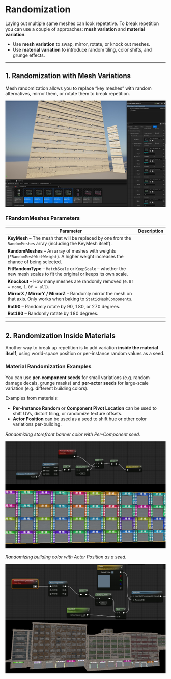 ﻿# Randomization

Laying out multiple same meshes can look repetetive. To break repetition you can use a couple of approaches: **mesh variation** and **material variation**.

- Use **mesh variation** to swap, mirror, rotate, or knock out meshes.  
- Use **material variation** to introduce random tiling, color shifts, and grunge effects.  

---

## 1. Randomization with Mesh Variations

Mesh randomization allows you to replace “key meshes” with random alternatives, mirror them, or rotate them to break repetition.

![img](assets/mesh-randomization.jpg)  

### FRandomMeshes Parameters

| Parameter | Description |
|-----------|-------------|
| **KeyMesh** – The mesh that will be replaced by one from the `RandomMeshes` array (including the KeyMesh itself). |
| **RandomMeshes** – An array of meshes with weights (`FRandomMeshWithWeight`). A higher weight increases the chance of being selected. |
| **FitRandomType** – `MatchScale` or `KeepScale` – whether the new mesh scales to fit the original or keeps its own scale. |
| **Knockout** – How many meshes are randomly removed (`0.0f = none`, `1.0f = all`). |
| **MirrorX / MirrorY / MirrorZ** – Randomly mirror the mesh on that axis. Only works when baking to `StaticMeshComponents`. |
| **Rot90** – Randomly rotate by 90, 180, or 270 degrees. |
| **Rot180** – Randomly rotate by 180 degrees. |

---

## 2. Randomization Inside Materials

Another way to break up repetition is to add variation **inside the material itself**, using world-space position or per-instance random values as a seed.

### Material Randomization Examples

You can use **per-component seeds** for small variations (e.g. random damage decals, grunge masks) and **per-actor seeds** for large-scale variation (e.g. different building colors).  

Examples from materials:

- **Per-Instance Random** or **Component Pivot Location** can be used to shift UVs, distort tiling, or randomize texture offsets.  
- **Actor Position** can be used as a seed to shift hue or other color variations per-building.  

*Randomizing storefront banner color with Per-Component seed.*

![img](assets/per-component-seed.jpg)  

*Randomizing building color with Actor Position as a seed.*

![img](assets/per-actor-seed.jpg)  
